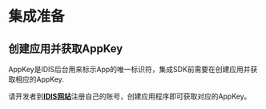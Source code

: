 # 集成准备

## 创建应用并获取AppKey

AppKey是IDIS后台用来标示App的唯一标识符，集成SDK前需要在创建应用并获取相应的AppKey.

请开发者到[**IDIS网站**](https://idis.honcloud.honeywell.com.cn)注册自己的账号，创建应用程序即可获取对应的AppKey。



